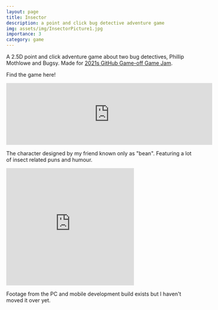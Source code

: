 ```yaml
---
layout: page
title: Insector 
description: a point and click bug detective adventure game
img: assets/img/InsectorPicture1.jpg
importance: 3
category: game
---
```

A 2.5D point and click adventure game about two bug detectives, Phillip Mothlowe and Bugsy. Made for [2021s GitHub Game-off Game Jam](https://itch.io/jam/game-off-2021/entries "Woah here it is! ").

Find the game here!

<iframe src="https://itch.io/embed/1294547?border_width=0&bg_color=2a2019&fg_color=FCCB99&link_color=a5df6d&border_color=564c45" width="550" height="165" frameborder="0"><a href="https://haid.itch.io/insector-the-inspector">The Insector by HAID, 🦋ᕵᓍʅ ʅᘿɳȽυɳɠ🦋, mehfistoe, Chae, EPICGameGuy</a></iframe>

The character designed by my friend known only as "bean".
Featuring a lot of insect related puns and humour.

<iframe width="341" height="313" src="https://www.youtube.com/embed/watch?v=V188bbfXdLQ&t=5s" title="DOSSIP.net" frameborder="0" allow="accelerometer; autoplay; clipboard-write; encrypted-media; gyroscope; picture-in-picture; web-share" allowfullscreen></iframe>

Footage from the PC and mobile development build exists but I haven't moved it over yet.
